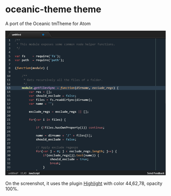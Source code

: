 # oceanic-theme theme

A port of the Oceanic tmTheme for Atom

![A screenshot](screen.png "Oceanic for Atom")

On the screenshot, it uses the plugin [Highlight](https://atom.io/packages/highlight-line) with color 44,62,78, opacity 100%.
